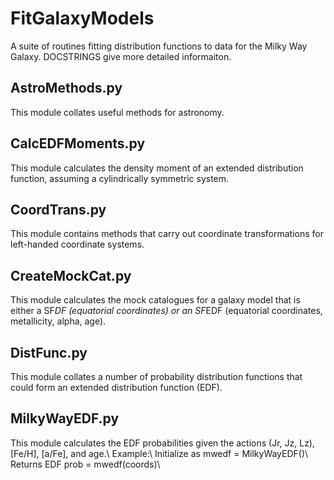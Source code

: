 # FitGalaxyModels
A suite of routines fitting distribution functions to data for the Milky Way Galaxy. DOCSTRINGS give more detailed informaiton.

## AstroMethods.py
This module collates useful methods for astronomy.

## CalcEDFMoments.py 
This module calculates the density moment of an extended distribution function,
assuming a cylindrically symmetric system.

## CoordTrans.py
This module contains methods that carry out coordinate transformations for left-handed coordinate systems.
	
## CreateMockCat.py
This module calculates the mock catalogues for a galaxy model that is either a 
SF*DF (equatorial coordinates) or an SF*EDF (equatorial coordinates, 
metallicity, alpha, age).
	
## DistFunc.py 
This module collates a number of probability distribution functions that could form an extended distribution function (EDF).

## MilkyWayEDF.py 
This module calculates the EDF probabilities given the actions (Jr, Jz, Lz), 
[Fe/H], [a/Fe], and age.\\
Example:\\
    Initialize as mwedf = MilkyWayEDF()\\
    Returns EDF prob = mwedf(coords)\\
